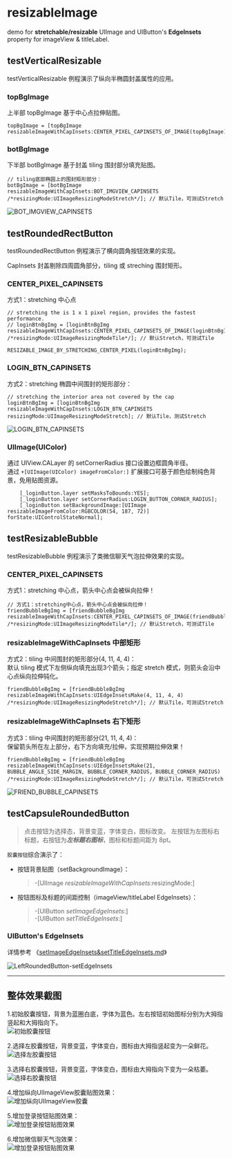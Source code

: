 # resizableImage
demo for **stretchable/resizable** UIImage and UIButton's **EdgeInsets** property for imageView & titleLabel.

## testVerticalResizable

testVerticalResizable 例程演示了纵向半椭圆封盖属性的应用。

### topBgImage
上半部 topBgImage 基于中心点拉伸贴图。

```
topBgImage = [topBgImage resizableImageWithCapInsets:CENTER_PIXEL_CAPINSETS_OF_IMAGE(topBgImage)
```

### botBgImage
下半部 botBgImage 基于封盖 tiling 围封部分填充贴图。

```
// tiling底部椭圆上的围封矩形部分：
botBgImage = [botBgImage resizableImageWithCapInsets:BOT_IMGVIEW_CAPINSETS /*resizingMode:UIImageResizingModeStretch*/]; // 默认Tile，可测试Stretch
```

![BOT_IMGVIEW_CAPINSETS](ScreenShots/testVerticalResizable/BOT_IMGVIEW_CAPINSETS.png)

## testRoundedRectButton
testRoundedRectButton 例程演示了横向圆角按钮效果的实现。

CapInsets 封盖剔除四周圆角部分，tiling 或 streching 围封矩形。

### CENTER_PIXEL_CAPINSETS
方式1：stretching 中心点

```
// stretching the is 1 x 1 pixel region, provides the fastest performance.
// loginBtnBgImg = [loginBtnBgImg resizableImageWithCapInsets:CENTER_PIXEL_CAPINSETS_OF_IMAGE(loginBtnBgImg) /*resizingMode:UIImageResizingModeTile*/]; // 默认Stretch，可测试Tile

RESIZABLE_IMAGE_BY_STRETCHING_CENTER_PIXEL(loginBtnBgImg);
```

### LOGIN_BTN_CAPINSETS
方式2：stretching 椭圆中间围封的矩形部分：

```
// stretching the interior area not covered by the cap
loginBtnBgImg = [loginBtnBgImg resizableImageWithCapInsets:LOGIN_BTN_CAPINSETS resizingMode:UIImageResizingModeStretch]; // 默认Tile，测试Stretch
```

![LOGIN_BTN_CAPINSETS](ScreenShots/testRoundedRectButton/LOGIN_BTN_CAPINSETS.png)

### UIImage(UIColor)
通过 UIView.CALayer 的 setCornerRadius 接口设置边框圆角半径。  
通过 `+[UIImage(UIColor) imageFromColor:]` 扩展接口可基于颜色绘制纯色背景，免用贴图资源。

```
    [_loginButton.layer setMasksToBounds:YES];
    [_loginButton.layer setCornerRadius:LOGIN_BUTTON_CORNER_RADIUS];
    [_loginButton setBackgroundImage:[UIImage resizableImageFromColor:RGBCOLOR(54, 187, 72)] forState:UIControlStateNormal];
```

## testResizableBubble
testResizableBubble 例程演示了类微信聊天气泡拉伸效果的实现。

### CENTER_PIXEL_CAPINSETS
方式1：stretching 中心点，箭头中心点会被纵向拉伸！

```
// 方式1：stretching中心点，箭头中心点会被纵向拉伸！
friendBubbleBgImg = [friendBubbleBgImg resizableImageWithCapInsets:CENTER_PIXEL_CAPINSETS_OF_IMAGE(friendBubbleBgImg) /*resizingMode:UIImageResizingModeTile*/]; // 默认Stretch，可测试Tile
```

### resizableImageWithCapInsets 中部矩形
方式2：tiling 中间围封的矩形部分(4, 11, 4, 4)：  
默认 tiling 模式下左侧纵向填充出现3个箭头；指定 stretch 模式，则箭头会沿中心点纵向拉伸钝化。

```
friendBubbleBgImg = [friendBubbleBgImg resizableImageWithCapInsets:UIEdgeInsetsMake(4, 11, 4, 4) /*resizingMode:UIImageResizingModeStretch*/]; // 默认Tile，可测试Stretch
```

### resizableImageWithCapInsets 右下矩形
方式3：tiling 中间围封的矩形部分(21, 11, 4, 4)：  
保留箭头所在左上部分，右下方向填充/拉伸，实现预期拉伸效果！

```
friendBubbleBgImg = [friendBubbleBgImg resizableImageWithCapInsets:UIEdgeInsetsMake(21, BUBBLE_ANGLE_SIDE_MARGIN, BUBBLE_CORNER_RADIUS, BUBBLE_CORNER_RADIUS) /*resizingMode:UIImageResizingModeStretch*/]; // 默认Tile，可测试Stretch
```

![FRIEND_BUBBLE_CAPINSETS](ScreenShots/testResizableBubble/FRIEND_BUBBLE_CAPINSETS.png)

## testCapsuleRoundedButton

> 点击按钮为选择态，背景变蓝，字体变白，图标改变。
> 左按钮为左图标右标题，右按钮为***左标题右图标***，图标和标题间距为 8pt。

`胶囊按钮`综合演示了：

+ 按钮背景贴图（setBackgroundImage）：  
	> -[UIImage *resizableImageWithCapInsets*:resizingMode:]  
+ 按钮图标及标题的间距控制（imageView/titleLabel EdgeInsets）：  
  	> -[UIButton *setImageEdgeInsets*:]   
	> -[UIButton *setTitleEdgeInsets*:]   

### UIButton's EdgeInsets

详情参考 《[setImageEdgeInsets&setTitleEdgeInsets.md](ScreenShots/testCapsuleRoundedButton/setImageEdgeInsets&setTitleEdgeInsets.md)》

![LeftRoundedButton-setEdgeInsets](ScreenShots/testCapsuleRoundedButton/LeftRoundedButton-setEdgeInsets.png)

---

## 整体效果截图
1.初始胶囊按钮，背景为蓝圈白底，字体为蓝色。左右按钮初始图标分别为大拇指竖起和大拇指向下。  
![初始胶囊按钮](ScreenShots/0-初始胶囊按钮.png)

2.选择左胶囊按钮，背景变蓝，字体变白，图标由大拇指竖起变为一朵鲜花。  
![选择左胶囊按钮](ScreenShots/1-选择左胶囊按钮.png)

3.选择右胶囊按钮，背景变蓝，字体变白，图标由大拇指向下变为一朵枯萎。  
![选择右胶囊按钮](ScreenShots/3-选择右胶囊按钮.png)

4.增加纵向UIImageView胶囊贴图效果：  
![增加纵向UIImageView胶囊](ScreenShots/5-纵向胶囊贴图效果.png)

5.增加登录按钮贴图效果：  
![增加登录按钮贴图效果](ScreenShots/6-登录按钮贴图效果.png)

6.增加微信聊天气泡效果：  
![增加登录按钮贴图效果](ScreenShots/7-微信聊天气泡效果.png)
